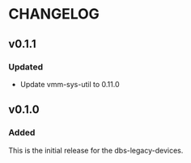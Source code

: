 # CHANGELOG

## v0.1.1

### Updated

- Update vmm-sys-util to 0.11.0

## v0.1.0

### Added

This is the initial release for the dbs-legacy-devices.
